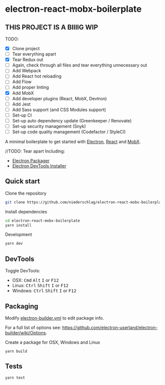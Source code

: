 # electron-react-mobx-boilerplate

## THIS PROJECT IS A BIIIIG WIP
TODO:
- [x] Clone project
- [ ] Tear everything apart
- [x] Tear Redux out
- [ ] Again, check through all files and tear everything unnecessary out
- [ ] Add Webpack
- [ ] Add React hot reloading
- [ ] Add Flow
- [ ] Add proper linting
- [x] Add MobX
- [ ] Add developer plugins (React, MobX, Devtron)
- [ ] Add Jest
- [ ] Add Sass support (and CSS Modules support)
- [ ] Set-up CI
- [ ] Set-up auto dependency update (Greenkeeper / Renovate)
- [ ] Set-up security management (Snyk)
- [ ] Set-up code quality management (Codefactor / StyleCI)

A minimal boilerplate to get started with [Electron](http://electron.atom.io/), [React](https://facebook.github.io/react/) and [MobX](https://mobx.js.org/).

//TODO: Tear apart
Including:

* [Electron Packager](https://github.com/electron-userland/electron-packager)
* [Electron DevTools Installer](https://github.com/MarshallOfSound/electron-devtools-installer)

## Quick start

Clone the repository
```bash
git clone https://github.com/niederschlag/electron-react-mobx-boilerplate.git
```

Install dependencies
```bash
cd electron-react-mobx-boilerplate
yarn install
```

Development
```bash
yarn dev
```

## DevTools

Toggle DevTools:

* OSX: <kbd>Cmd</kbd> <kbd>Alt</kbd> <kbd>I</kbd> or <kbd>F12</kbd>
* Linux: <kbd>Ctrl</kbd> <kbd>Shift</kbd> <kbd>I</kbd> or <kbd>F12</kbd>
* Windows: <kbd>Ctrl</kbd> <kbd>Shift</kbd> <kbd>I</kbd> or <kbd>F12</kbd>

## Packaging

Modify [electron-builder.yml](./electron-builder.yml) to edit package info.

For a full list of options see: https://github.com/electron-userland/electron-builder/wiki/Options.

Create a package for OSX, Windows and Linux
```
yarn build
```

## Tests

```
yarn test
```
